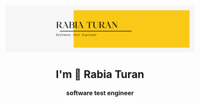 <img src="https://github.com/rabiaturan0/rabiaturan0/blob/main/Sar%C4%B1%20Minimalist%20Sanat%20Y%C3%B6netmeni%20LinkedIn%20Banner.png?raw=true">

<h1 align="center">I'm 👋 Rabia Turan</h1>

<h3 align="center">software test engineer</h3>
